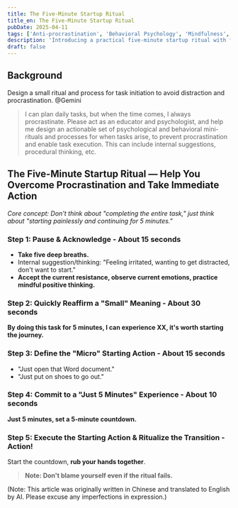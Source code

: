 ```yaml
---
title: The Five-Minute Startup Ritual
title_en: The Five-Minute Startup Ritual
pubDate: 2025-04-11
tags: ['Anti-procrastination', 'Behavioral Psychology', 'Mindfulness', 'Ritual Practice']
description: 'Introducing a practical five-minute startup ritual with five specific steps to overcome procrastination, establish positive action patterns, and improve task execution efficiency.'
draft: false
---
```


## Background

Design a small ritual and process for task initiation to avoid distraction and procrastination. @Gemini
> I can plan daily tasks, but when the time comes, I always procrastinate.
> Please act as an educator and psychologist, and help me design an actionable set of psychological and behavioral mini-rituals and processes for when tasks arise, to prevent procrastination and enable task execution. This can include internal suggestions, procedural thinking, etc.


## The Five-Minute Startup Ritual — Help You Overcome Procrastination and Take Immediate Action

*Core concept: Don't think about "completing the entire task," just think about "starting painlessly and continuing for 5 minutes."*

### Step 1: Pause & Acknowledge - About 15 seconds
- **Take five deep breaths.**
- Internal suggestion/thinking: "Feeling irritated, wanting to get distracted, don't want to start."
- **Accept the current resistance, observe current emotions, practice mindful positive thinking.**

### Step 2: Quickly Reaffirm a "Small" Meaning - About 30 seconds
**By doing this task for 5 minutes, I can experience XX, it's worth starting the journey.**

### Step 3: Define the "Micro" Starting Action - About 15 seconds
- "Just open that Word document."
- "Just put on shoes to go out."

### Step 4: Commit to a "Just 5 Minutes" Experience - About 10 seconds
**Just 5 minutes, set a 5-minute countdown.**

### Step 5: Execute the Starting Action & Ritualize the Transition - Action!
Start the countdown, **rub your hands together**.

> **Note: Don't blame yourself even if the ritual fails.**

(Note: This article was originally written in Chinese and translated to English by AI. Please excuse any imperfections in expression.)